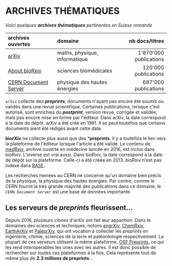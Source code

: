 # ARCHIVES THÉMATIQUES

*Voici quelques **archives thématiques** pertinentes en Suisse romande*   

| archives ouvertes | domaine | nb docs/titres |
| :-- | :-- | --: |
| [arXiv](https://arxiv.org) | maths, physique, informatique | 1'870'000 publications |
| [About bioRxiv](http://biorxiv.org/about-biorxiv) | sciences biomédicales | 120'000 publications |
| [CERN Document Server](https://cds.cern.ch/) | physique des hautes énergies | 687'000 publications |

`arXiv` collecte des ***preprints***, documents n'ayant pas encore été soumis ou validés dans une revue scientifique. Certaines publications, lorsque c'est autorisé, sont enrichies du ***postprint***, version revue, corrigée et validée, mais pas encore mise en forme par l'éditeur. Dans arXiv, la date correspond à la date de dépôt. arXiv a été créé en 1991. Il se peut toutefois que certains documents aient été rédigés avant cette date.   

**biorXiv** ne collecte plus aussi que des ***preprints**. Il y a toutefois le lien vers la plateforme de l'éditeur lorsque l'article a été validé. Le contenu de [medRxiv](https://www.medrxiv.org/), archive ouverte en médecine lancée en 2016, est inclus dans bioRxiv. L'inverse est vrai aussi. Dans bioRxiv, la date correspond à la date de dépôt sur la plateforme. Celle-ci a été créée en 2013. bioRxiv n'est pas indexé dans [BASE](../03-moteurs-de-recherche/BASE.md).   

Les recherches menées au CERN ne concerne qu'un domaine bien précis de la physique, la physique des hautes énergies. Par contre, comme le CERN fournit la très grande majorité des publications dans ce domaine, le `CERN Document Server` est une base de données importante.   


## Les serveurs de *preprints* fleurissent...

Depuis 2016, plusieurs *clones* d'arXiv ont fait leur apparition. Dans le domaines des sciences et techniques, notons [engrXiv](https://osf.io/preprints/engrxiv/), [ChemRxiv](http://www.chemrxiv.org/), [EarthArXiv](https://eartharxiv.org/) et [PaleorXiv](https://paleorxiv.org/), qui ont vocation à collecter les *preprints* en ingénierie, chimie, sciences de la terre et paléontologie respectivement. La plupart de ces serveurs utilisent la même plateforme, [OSF Preprints](https://osf.io/preprints/), ce qui les rend interopérables les unes avec les autres. Il est donc possible de rechercher sur toutes ces plateformes à la fois. Cela représente tout de même plus de **2.3 millions de preprints**...
